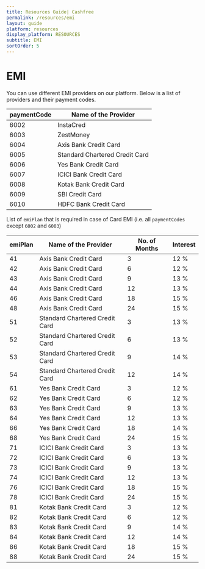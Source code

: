 ```yaml
---
title: Resources Guide| Cashfree
permalink: /resources/emi
layout: guide
platform: resources
display_platform: RESOURCES
subtitle: EMI
sortOrder: 5
---
```


# EMI

You can use different EMI providers on our platform. Below is a list of providers and their payment codes.

| paymentCode | Name of the Provider            |
|-------------|---------------------------------|
| 6002        | InstaCred                       |
| 6003        | ZestMoney                       |
| 6004        | Axis Bank Credit Card           |
| 6005        | Standard Chartered Credit Card  |
| 6006        | Yes Bank Credit Card            |
| 6007        | ICICI Bank Credit Card          |
| 6008        | Kotak Bank Credit Card          |
| 6009        | SBI Credit Card                 |
| 6010        | HDFC Bank Credit Card           |


List of `emiPlan` that is required in case of Card EMI (i.e. all `paymentCodes` except `6002` and `6003`)

| emiPlan | Name of the Provider | No. of Months | Interest  |
|---------|----------------------|---------------|-----------|
| 41 | Axis Bank Credit Card | 3 | 12 % |
| 42 | Axis Bank Credit Card | 6 | 12 % |
| 43 | Axis Bank Credit Card | 9 | 13 % |
| 44 | Axis Bank Credit Card | 12 | 13 % |
| 46 | Axis Bank Credit Card | 18 | 15 % |
| 48 | Axis Bank Credit Card | 24 | 15 % |
| 51 | Standard Chartered Credit Card | 3 | 13 % |
| 52 | Standard Chartered Credit Card | 6 | 13 % |
| 53 | Standard Chartered Credit Card | 9 | 14 % |
| 54 | Standard Chartered Credit Card | 12 | 14 % |
| 61 | Yes Bank Credit Card | 3 | 12 % |
| 62 | Yes Bank Credit Card | 6 | 12 % |
| 63 | Yes Bank Credit Card | 9 | 13 % |
| 64 | Yes Bank Credit Card | 12 | 13 % |
| 66 | Yes Bank Credit Card | 18 | 14 % |
| 68 | Yes Bank Credit Card | 24 | 15 % |
| 71 | ICICI Bank Credit Card | 3 | 13 % |
| 72 | ICICI Bank Credit Card | 6 | 13 % |
| 73 | ICICI Bank Credit Card | 9 | 13 % |
| 74 | ICICI Bank Credit Card | 12 | 13 % |
| 76 | ICICI Bank Credit Card | 18 | 15 % |
| 78 | ICICI Bank Credit Card | 24 | 15 % |
| 81 | Kotak Bank Credit Card  | 3 | 12 % |
| 82 | Kotak Bank Credit Card  | 6 | 12 % |
| 83 | Kotak Bank Credit Card  | 9 | 14 % |
| 84 | Kotak Bank Credit Card  | 12 | 14 % |
| 86 | Kotak Bank Credit Card  | 18 | 15 % |
| 88 | Kotak Bank Credit Card  | 24 | 15 % |
